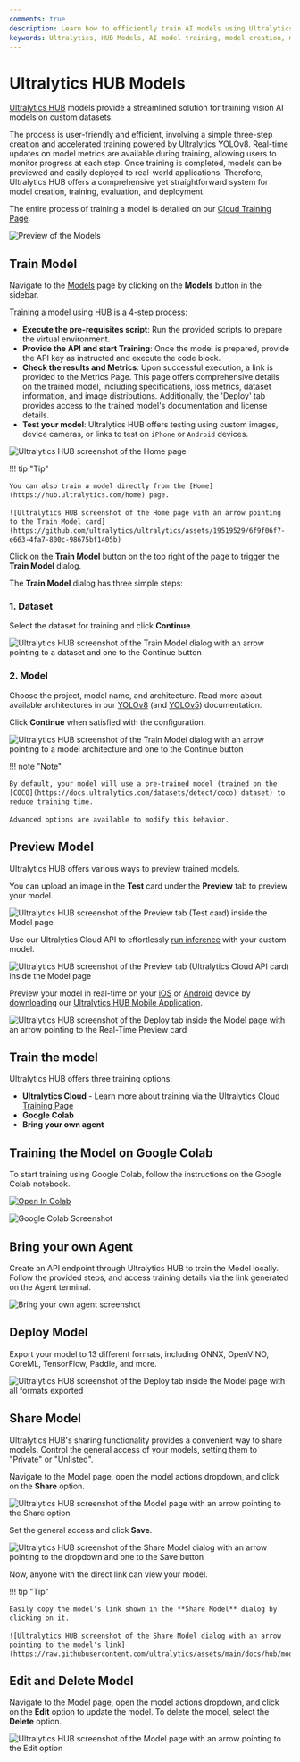 ```yaml
---
comments: true
description: Learn how to efficiently train AI models using Ultralytics HUB, a streamlined solution for model creation, training, evaluation, and deployment.
keywords: Ultralytics, HUB Models, AI model training, model creation, model training, model evaluation, model deployment
---
```


# Ultralytics HUB Models

[Ultralytics HUB](https://hub.ultralytics.com/) models provide a streamlined solution for training vision AI models on custom datasets.

The process is user-friendly and efficient, involving a simple three-step creation and accelerated training powered by Ultralytics YOLOv8. Real-time updates on model metrics are available during training, allowing users to monitor progress at each step. Once training is completed, models can be previewed and easily deployed to real-world applications. Therefore, Ultralytics HUB offers a comprehensive yet straightforward system for model creation, training, evaluation, and deployment.

The entire process of training a model is detailed on our [Cloud Training Page](cloud-training.md).

![Preview of the Models](https://github.com/ultralytics/ultralytics/assets/19519529/a02e1441-f5f6-4935-ad75-ec18e425d8bd)

## Train Model

Navigate to the [Models](https://hub.ultralytics.com/models) page by clicking on the **Models** button in the sidebar.

Training a model using HUB is a 4-step process:

- **Execute the pre-requisites script**: Run the provided scripts to prepare the virtual environment.
- **Provide the API and start Training**: Once the model is prepared, provide the API key as instructed and execute the code block.
- **Check the results and Metrics**: Upon successful execution, a link is provided to the Metrics Page. This page offers comprehensive details on the trained model, including specifications, loss metrics, dataset information, and image distributions. Additionally, the 'Deploy' tab provides access to the trained model's documentation and license details.
- **Test your model**: Ultralytics HUB offers testing using custom images, device cameras, or links to test on `iPhone` or `Android` devices.

![Ultralytics HUB screenshot of the Home page](https://github.com/ultralytics/ultralytics/assets/19519529/61428720-aa93-4689-b209-ead7f06fa488)

!!! tip "Tip"

    You can also train a model directly from the [Home](https://hub.ultralytics.com/home) page.

    ![Ultralytics HUB screenshot of the Home page with an arrow pointing to the Train Model card](https://github.com/ultralytics/ultralytics/assets/19519529/6f9f06f7-e663-4fa7-800c-98675bf1405b)

Click on the **Train Model** button on the top right of the page to trigger the **Train Model** dialog.

The **Train Model** dialog has three simple steps:

### 1. Dataset

Select the dataset for training and click **Continue**.

![Ultralytics HUB screenshot of the Train Model dialog with an arrow pointing to a dataset and one to the Continue button](https://github.com/ultralytics/ultralytics/assets/19519529/7ff90f2a-c61e-472f-a573-f725a5bddc1c)

### 2. Model

Choose the project, model name, and architecture. Read more about available architectures in our [YOLOv8](https://docs.ultralytics.com/models/yolov8) (and [YOLOv5](https://docs.ultralytics.com/models/yolov5)) documentation.

Click **Continue** when satisfied with the configuration.

![Ultralytics HUB screenshot of the Train Model dialog with an arrow pointing to a model architecture and one to the Continue button](https://github.com/ultralytics/ultralytics/assets/19519529/a7a412b3-3e87-48de-b117-c506338f36fb)

!!! note "Note"

    By default, your model will use a pre-trained model (trained on the [COCO](https://docs.ultralytics.com/datasets/detect/coco) dataset) to reduce training time.

    Advanced options are available to modify this behavior.

## Preview Model

Ultralytics HUB offers various ways to preview trained models.

You can upload an image in the **Test** card under the **Preview** tab to preview your model.

![Ultralytics HUB screenshot of the Preview tab (Test card) inside the Model page](https://github.com/ultralytics/ultralytics/assets/19519529/a732d13a-8da9-40a8-9f5e-c766bec3fbe9)

Use our Ultralytics Cloud API to effortlessly [run inference](inference-api.md) with your custom model.

![Ultralytics HUB screenshot of the Preview tab (Ultralytics Cloud API card) inside the Model page](https://github.com/ultralytics/ultralytics/assets/19519529/77ae0f6c-d89e-433c-b404-77f71c06def5)

Preview your model in real-time on your [iOS](https://apps.apple.com/xk/app/ultralytics/id1583935240) or [Android](https://play.google.com/store/apps/details?id=com.ultralytics.ultralytics_app) device by [downloading](https://ultralytics.com/app_install) our [Ultralytics HUB Mobile Application](app/index.md).

![Ultralytics HUB screenshot of the Deploy tab inside the Model page with an arrow pointing to the Real-Time Preview card](https://github.com/ultralytics/ultralytics/assets/19519529/8d711052-5ab1-43bc-bc25-a8802a24b301)

## Train the model

Ultralytics HUB offers three training options:

- **Ultralytics Cloud** - Learn more about training via the Ultralytics [Cloud Training Page](cloud-training.md)
- **Google Colab**
- **Bring your own agent**

## Training the Model on Google Colab

To start training using Google Colab, follow the instructions on the Google Colab notebook.

<a href="https://colab.research.google.com/github/ultralytics/hub/blob/master/hub.ipynb" target="_blank">
    <img src="https://colab.research.google.com/assets/colab-badge.svg" alt="Open In Colab">
</a>

![Google Colab Screenshot](https://github.com/ultralytics/ultralytics/assets/19519529/f19d2e04-d33c-446b-91f9-80396e02b68f)

## Bring your own Agent

Create an API endpoint through Ultralytics HUB to train the Model locally. Follow the provided steps, and access training details via the link generated on the Agent terminal.

![Bring your own agent screenshot](https://github.com/ultralytics/ultralytics/assets/19519529/7d8dcd7a-19ec-4ada-87bf-1a1ba1d01ceb)

## Deploy Model

Export your model to 13 different formats, including ONNX, OpenVINO, CoreML, TensorFlow, Paddle, and more.

![Ultralytics HUB screenshot of the Deploy tab inside the Model page with all formats exported](https://github.com/ultralytics/ultralytics/assets/19519529/083a929d-2bbd-45f8-9dec-2767949caaba)

## Share Model

Ultralytics HUB's sharing functionality provides a convenient way to share models. Control the general access of your models, setting them to "Private" or "Unlisted".

Navigate to the Model page, open the model actions dropdown, and click on the **Share** option.

![Ultralytics HUB screenshot of the Model page with an arrow pointing to the Share option](https://github.com/ultralytics/ultralytics/assets/19519529/ac98724e-9267-4557-a792-33073c47bbff)

Set the general access and click **Save**.

![Ultralytics HUB screenshot of the Share Model dialog with an arrow pointing to the dropdown and one to the Save button](https://github.com/ultralytics/ultralytics/assets/19519529/65afcd99-1f9e-4be8-b287-096a7c74fc0e)

Now, anyone with the direct link can view your model.

!!! tip "Tip"

    Easily copy the model's link shown in the **Share Model** dialog by clicking on it.

    ![Ultralytics HUB screenshot of the Share Model dialog with an arrow pointing to the model's link](https://raw.githubusercontent.com/ultralytics/assets/main/docs/hub/models/hub_share_model_4.jpg)

## Edit and Delete Model

Navigate to the Model page, open the model actions dropdown, and click on the **Edit** option to update the model. To delete the model, select the **Delete** option.

![Ultralytics HUB screenshot of the Model page with an arrow pointing to the Edit option](https://github.com/ultralytics/ultralytics/assets/19519529/5c2db731-45dc-4f04-ac0f-9ad600c140a1)
